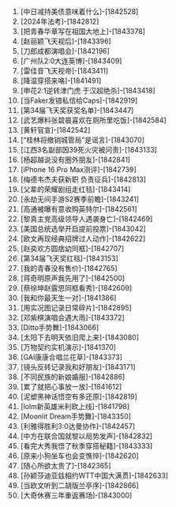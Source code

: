 
1. [中日减持美债意味着什么]-[1842528]
1. [2024年法考]-[1842812]
1. [把青春华章写在祖国大地上]-[1843378]
1. [赵丽颖飞天视后]-[1843396]
1. [刀郎成都演唱会]-[1842196]
1. [广州队2:0大连英博]-[1843409]
1. [雷佳音飞天视帝]-[1843411]
1. [降温穿搭来咯]-[1841491]
1. [申花2:1逆转津门虎 于汉超绝杀]-[1843418]
1. [当Faker发错私信给Caps]-[1842919]
1. [第34届飞天奖获奖名单]-[1843447]
1. [武艺爆料张碧晨喜欢在厕所里吃饭]-[1842584]
1. [黄轩官宣]-[1842542]
1. [“桂林将撤销城管局”是谣言]-[1843070]
1. [江西3名副部因39死火灾被问责]-[1843133]
1. [杨超越说没有圈外朋友]-[1842841]
1. [iPhone 16 Pro Max测评]-[1842739]
1. [梅德韦杰夫获新职 负责征兵]-[1842813]
1. [父辈的荣耀剧组走红毯]-[1843414]
1. [永劫无间手游S2赛季前瞻]-[1843241]
1. [高通被曝有意收购英特尔]-[1842561]
1. [黎真主党高级领导人遇袭身亡]-[1842469]
1. [美国总统选举开启提前投票]-[1843042]
1. [欧文再现经典招牌过人动作]-[1842622]
1. [赵奕欢方圆痞幼同框]-[1842707]
1. [第34届飞天奖红毯]-[1843153]
1. [我的青春没有售价]-[1842765]
1. [蒋奇明原声我先用了]-[1842500]
1. [蔡徐坤赵露思同框看秀]-[1842609]
1. [我和你最天生一对]-[1841386]
1. [用实况图记录日常碎片]-[1842895]
1. [邓紫棋演唱会遇大雨]-[1843372]
1. [Ditto手势舞]-[1843066]
1. [太阳下去明天依旧爬上来]-[1843080]
1. [万物契约实机演示]-[1841370]
1. [GAI康康合唱兰花草]-[1843373]
1. [镜头反转记录我和好朋友]-[1843171]
1. [不同民族的新娘婚服]-[1842886]
1. [累了就把心事放一放]-[1841612]
1. [泥塑黑神话悟空有多还原]-[1842819]
1. [lolm新英雄米利欧上线]-[1841798]
1. [Moonlit Dream手势舞]-[1843350]
1. [利雅得胜利3:0达曼协作]-[1842457]
1. [中方在联合国就黎以局势发声]-[1842832]
1. [看完大秀我悟了秋季穿搭秘籍]-[1843333]
1. [原来小狗坐车也会变憔悴]-[1842620]
1. [随心所欲太贵了]-[1842365]
1. [孙颖莎迪亚兹相约WTT中国大满贯]-[1842633]
1. [当欧文听到二胡版兰亭序]-[1842866]
1. [大奇休赛三年重返赛场]-[1843000]